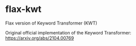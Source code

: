 # flax-kwt
Flax version of Keyword Transformer (KWT)





Original official implementation of the Keyword Transformer: https://arxiv.org/abs/2104.00769
